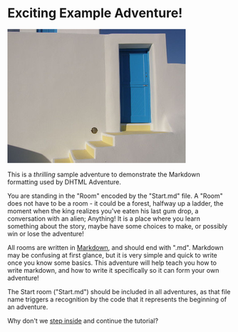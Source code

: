 # Exciting Example Adventure!

![Blue Door on Wikimedia][MainImage]

This is a *thrilling* sample adventure to demonstrate the Markdown
formatting used by DHTML Adventure.

You are standing in the "Room" encoded by the "Start.md" file. A
"Room" does not have to be a room - it could be a forest, halfway up a
ladder, the moment when the king realizes you've eaten his last gum
drop, a conversation with an alien; Anything! It is a place where you
learn something about the story, maybe have some choices to make, or
possibly win or lose the adventure!

All rooms are written in [Markdown][mdLink], and should end with
".md". Markdown may be confusing at first glance, but it is very
simple and quick to write once you know some basics. This adventure
will help teach you how to write markdown, and how to write it
specifically so it can form your own adventure!

The Start room ("Start.md") should be included in all adventures, as
that file name triggers a recognition by the code that it represents
the beginning of an adventure.

Why don't we [step inside](Hallway.md) and continue the tutorial?

[MainImage]: image/FrontDoor.jpg "https://commons.wikimedia.org/wiki/File:Blue_Door_-_White_Wall_%283179426312%29.jpg"
[mdLink]: http://github.com/downloads/ahrencode/Miscellaneous/markdown-cheatsheet-light.pdf
